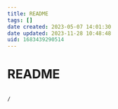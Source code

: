 ```yaml
---
title: README
tags: []
date created: 2023-05-07 14:01:30
date updated: 2023-11-28 10:48:48
uid: 1683439290514
---
```


# README

```ActivityHistory

/

```
